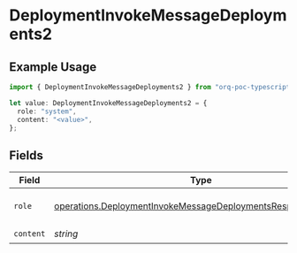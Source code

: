 # DeploymentInvokeMessageDeployments2

## Example Usage

```typescript
import { DeploymentInvokeMessageDeployments2 } from "orq-poc-typescript-multi-env-version/models/operations";

let value: DeploymentInvokeMessageDeployments2 = {
  role: "system",
  content: "<value>",
};
```

## Fields

| Field                                                                                                                                        | Type                                                                                                                                         | Required                                                                                                                                     | Description                                                                                                                                  |
| -------------------------------------------------------------------------------------------------------------------------------------------- | -------------------------------------------------------------------------------------------------------------------------------------------- | -------------------------------------------------------------------------------------------------------------------------------------------- | -------------------------------------------------------------------------------------------------------------------------------------------- |
| `role`                                                                                                                                       | [operations.DeploymentInvokeMessageDeploymentsResponse200Role](../../models/operations/deploymentinvokemessagedeploymentsresponse200role.md) | :heavy_check_mark:                                                                                                                           | The role of the prompt message                                                                                                               |
| `content`                                                                                                                                    | *string*                                                                                                                                     | :heavy_check_mark:                                                                                                                           | N/A                                                                                                                                          |
